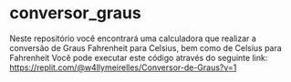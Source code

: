 # conversor_graus
Neste repositório você encontrará uma calculadora que realizar a conversão de Graus Fahrenheit para Celsius, bem como de Celsius para Fahrenheit
Você pode executar este código através do seguinte link:
https://replit.com/@w4llymeirelles/Conversor-de-Graus?v=1
